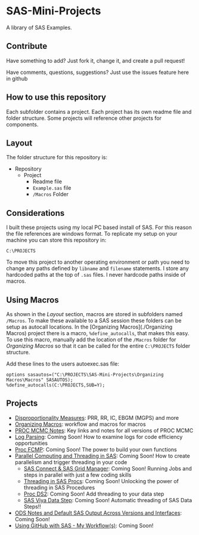 # SAS-Mini-Projects
A library of SAS Examples.  

## Contribute
Have something to add?  Just fork it, change it, and create a pull request!

Have comments, questions, suggestions? Just use the issues feature here in github

## How to use this repository
Each subfolder contains a project.  Each project has its own readme file and folder structure.  Some projects will reference other projects for components.

## Layout
The folder structure for this repository is:
* Repository
	* Project
		* Readme file
		* `Example.sas` file
		* `/Macros` Folder

## Considerations
I built these projects using my local PC based install of SAS.  For this reason the file references are windows format.  To replicate my setup on your machine you can store this repository in:

```
C:\PROJECTS
```

To move this project to another operating environment or path you need to change any paths defined by `libname` and `filename` statements.  I store any hardcoded paths at the top of `.sas` files.  I never hardcode paths inside of macros.

## Using Macros
As shown in the *Layout* section, macros are stored in subfolders named `/Macros`. To make these available to a SAS session these folders can be setup as autocall locations.  In the [Organizing Macros](./Organizing Macros) project there is a macro, `%define_autocalls`, that makes this easy.  To use this macro, manually add the location of the `/Macros` folder for *Organizing Macros* so that it can be called for the entire `C:\PROJECTS` folder structure.

Add these lines to the users autoexec.sas file:
```sas
options sasautos=("C:\PROJECTS\SAS-Mini-Projects\Organizing Macros\Macros" SASAUTOS);
%define_autocalls(C:\PROJECTS,SUB=Y);
```

## Projects
* [Disproportionality Measures](./Disproportionality%20Measures): PRR, RR, IC, EBGM (MGPS) and more
* [Organizing Macros](./Organizing%20Macros): workflow and macros for macros
* [PROC MCMC Notes](./PROC%20MCMC%20Notes): Key links and notes for all versions of PROC MCMC
* [Log Parsing](./Log%20Parsing): Coming Soon! How to examine logs for code efficiency opportunities
* [Proc FCMP](./Proc%20FCMP): Coming Soon! The power to build your own functions
* [Parallel Computing and Threading in SAS](./Parallelism): Coming Soon! How to create parallelism and trigger threading in your code
	* [SAS Connect & SAS Grid Manager](./Connect): Coming Soon! Running Jobs and steps in parallel with just a few coding skills
	* [Threading in SAS Procs](./Threading): Coming Soon! Unlocking the power of threading in SAS Procedures
	* [Proc DS2](./Proc%20DS2): Coming Soon! Add threading to your data step
	* [SAS Viya Data Step](./Viya%20Data%20Step): Coming Soon! Automatic threading of SAS Data Steps!!
* [ODS Notes and Default SAS Output Across Versions and Interfaces](./ODS%20notes): Coming Soon!
* [Using GitHub with SAS - My Workflow(s)](./GitHub%20and%20SAS): Coming Soon!
